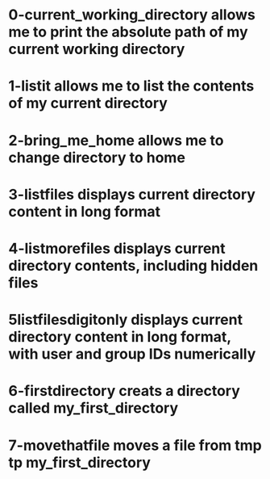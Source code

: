 # 0-current_working_directory allows me to print the absolute path of my current working directory

# 1-listit allows me to list the contents of my current directory

# 2-bring_me_home allows me to change directory to home

# 3-listfiles displays current directory content in long format

# 4-listmorefiles displays current directory contents, including hidden files

# 5listfilesdigitonly displays current directory content in long format, with user and group IDs numerically

# 6-firstdirectory creats a directory called my_first_directory

# 7-movethatfile moves a file from tmp tp my_first_directory
